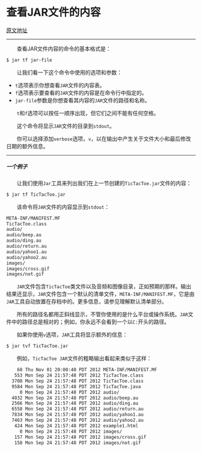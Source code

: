 # 查看JAR文件的内容

[原文地址](https://docs.oracle.com/javase/tutorial/deployment/jar/view.html)



---



&emsp;&emsp;查看JAR文件内容的命令的基本格式是：

```bash
$ jar tf jar-file
```

&emsp;&emsp;让我们看一下这个命令中使用的选项和参数：

- `t`选项表示你想查看`JAR`文件的内容表。
- `f`选项表示要查看的`JAR`文件的内容是在命令行中指定的。
- `jar-file`参数是你想查看其内容的`JAR`文件的路径和名称。

&emsp;&emsp;`t`和`f`选项可以按任一顺序出现，但它们之间不能有任何空格。

&emsp;&emsp;这个命令将显示`JAR`文件的目录到`stdout`。

&emsp;&emsp;你可以选择添加`verbose`选项，`v`，以在输出中产生关于文件大小和最后修改日期的额外信息。



---



##### 一个例子

&emsp;&emsp;让我们使用`Jar`工具来列出我们在上一节创建的`TicTacToe.jar`文件的内容：

```bash
$ jar tf TicTacToe.jar
```

&emsp;&emsp;该命令将`JAR`文件的内容显示到`stdout`：

```bash
META-INF/MANIFEST.MF
TicTacToe.class
audio/
audio/beep.au
audio/ding.au
audio/return.au
audio/yahoo1.au
audio/yahoo2.au
images/
images/cross.gif
images/not.gif
```

&emsp;&emsp;`JAR`文件包含`TicTacToe`类文件以及音频和图像目录，正如预期的那样。输出结果还显示，`JAR`文件包含一个默认的清单文件，`META-INF/MANIFEST.MF`，它是由`JAR`工具自动放置在存档中的。更多信息，请参见理解默认清单部分。

&emsp;&emsp;所有的路径名都用正斜线显示，不管你使用的是什么平台或操作系统。`JAR`文件中的路径总是相对的；例如，你永远不会看到一个以`C:`开头的路径。

&emsp;&emsp;如果你使用`v`选项，`JAR`工具将显示额外的信息：

```bash
$ jar tvf TicTacToe.jar
```

&emsp;&emsp;例如，`TicTacToe JAR`文件的粗略输出看起来类似于这样：

```bash
    68 Thu Nov 01 20:00:40 PDT 2012 META-INF/MANIFEST.MF
   553 Mon Sep 24 21:57:48 PDT 2012 TicTacToe.class
  3708 Mon Sep 24 21:57:48 PDT 2012 TicTacToe.class
  9584 Mon Sep 24 21:57:48 PDT 2012 TicTacToe.java
     0 Mon Sep 24 21:57:48 PDT 2012 audio/
  4032 Mon Sep 24 21:57:48 PDT 2012 audio/beep.au
  2566 Mon Sep 24 21:57:48 PDT 2012 audio/ding.au
  6558 Mon Sep 24 21:57:48 PDT 2012 audio/return.au
  7834 Mon Sep 24 21:57:48 PDT 2012 audio/yahoo1.au
  7463 Mon Sep 24 21:57:48 PDT 2012 audio/yahoo2.au
   424 Mon Sep 24 21:57:48 PDT 2012 example1.html
     0 Mon Sep 24 21:57:48 PDT 2012 images/
   157 Mon Sep 24 21:57:48 PDT 2012 images/cross.gif
   158 Mon Sep 24 21:57:48 PDT 2012 images/not.gif
```


